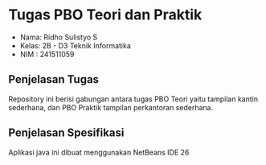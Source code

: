 # Tugas PBO Teori dan Praktik

- Nama: Ridho Sulistyo S
- Kelas: 2B - D3 Teknik Informatika
- NIM : 241511059

## Penjelasan Tugas

Repository ini berisi gabungan antara tugas PBO Teori yaitu tampilan kantin sederhana, dan PBO Praktik tampilan perkantoran sederhana.

## Penjelasan Spesifikasi

Aplikasi java ini dibuat menggunakan NetBeans IDE 26